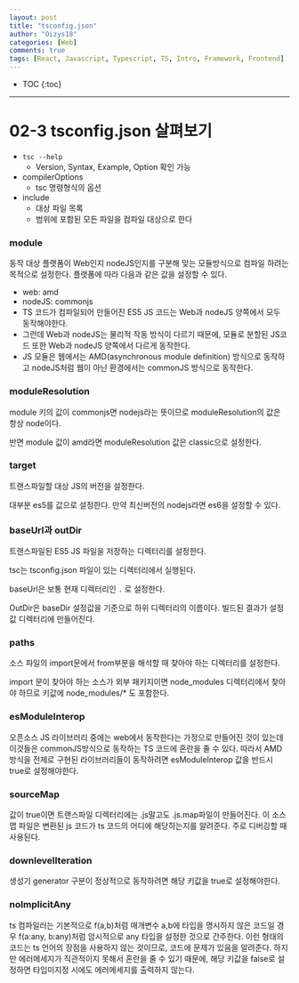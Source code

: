 ```yaml
---
layout: post
title: "tsconfig.json"
author: "Oizys18"
categories: [Web]
comments: true
tags: [React, Javascript, Typescript, TS, Intro, Framework, Frontend]
---
```

* TOC
{:toc}
* * *

# 02-3 tsconfig.json 살펴보기

- `tsc --help`
  - Version, Syntax, Example, Option 확인 가능 
- compilerOptions
  - tsc 명령형식의 옵션
- include
  - 대상 파일 목록
  - 범위에 포함된 모든 파일을 컴파일 대상으로 한다

### module

동작 대상 플랫폼이 Web인지 nodeJS인지를 구분해 맞는 모듈방식으로 컴파일 하려는 목적으로 설정한다. 플랫폼에 따라 다음과 같은 값을 설정할 수 있다. 

- web: amd
- nodeJS: commonjs
- TS 코드가 컴파일되어 만들어진 ES5 JS 코드는 Web과 nodeJS 양쪽에서 모두 동작해야한다.
- 그런데 Web과 nodeJS는 물리적 작동 방식이 다르기 때문에, 모듈로 분할된 JS코드 또한 Web과 nodeJS 양쪽에서 다르게 동작한다.
- JS 모듈은 웹에서는 AMD(asynchronous module definition) 방식으로 동작하고 nodeJS처럼 웹이 아닌 환경에서는 commonJS 방식으로 동작한다.

### moduleResolution

module 키의 값이 commonjs면 nodejs라는 뜻이므로 moduleResolution의 값은 항상 node이다. 

반면 module 값이 amd라면 moduleResolution 값은 classic으로 설정한다. 

### target

트랜스파일할 대상 JS의 버전을 설정한다. 

대부분 es5를 값으로 설정한다. 만약 최신버전의 nodejs라면 es6을 설정할 수 있다. 

### baseUrl과 outDir

트랜스파일된 ES5 JS 파일을 저장하는 디렉터리를 설정한다. 

tsc는 tsconfig.json 파일이 있는 디렉터리에서 실행된다. 

baseUrl은 보통 현재 디렉터리인 `.` 로 설정한다. 

OutDir은 baseDir 설정값을 기준으로 하위 디렉터리의 이름이다. 빌드된 결과가 설정값 디렉터리에 만들어진다. 

### paths

소스 파일의 import문에서 from부분을 해석할 때 찾아야 하는 디렉터리를 설정한다. 

import 문이 찾아야 하는 소스가 외부 패키지이면 node_modules 디렉터리에서 찾아야 하므로 키값에 node_modules/* 도 포함한다.

### esModuleInterop

오픈소스 JS 라이브러리 중에는 web에서 동작한다는 가정으로 만들어진 것이 있는데 이것들은 commonJS방식으로 동작하는 TS 코드에 혼란을 줄 수 있다. 따라서 AMD 방식을 전제로 구현된 라이브러리들이 동작하려면 esModuleInterop 값을 반드시 true로 설정해야한다. 

### sourceMap

값이 true이면 트랜스파일 디렉터리에는 .js말고도 .js.map파일이 만들어진다. 이 소스맵 파일은 변환된 js 코드가 ts 코드의 어디에 해당하는지를 알려준다. 주로 디버깅할 때 사용된다. 

### downlevelIteration

생성기 generator 구분이 정상적으로 동작하려면 해당 키값을 true로 설정해야한다. 

### noImplicitAny

ts 컴파일러는 기본적으로 f(a,b)처럼 매개변수 a,b에 타입을 명시하지 않은 코드일 경우 f(a:any, b:any)처럼 암시적으로 any 타입을 설정한 것으로 간주한다. 이런 형태의  코드는 ts 언어의 장점을 사용하지 않는 것이므로, 코드에 문제가 있음을 알려준다. 하지만 에러메세지가 직관적이지 못해서 혼란을 줄 수 있기 때문에, 해당 키값을 false로 설정하면 타입미지정 시에도 에러메세지를 출력하지 않는다.